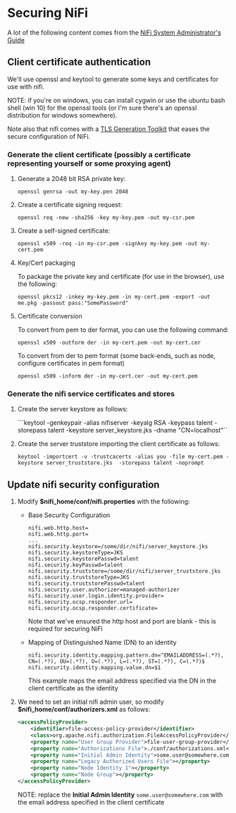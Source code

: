 # Securing NiFi

A lot of the following content comes from the [NiFi System Administrator's Guide](https://nifi.apache.org/docs/nifi-docs/html/administration-guide.html) 

## Client certificate authentication

We'll use openssl and keytool to generate some keys and certificates for use with nifi.

NOTE: if you're on windows, you can install cygwin or use the ubuntu bash shell (win 10) for the openssl tools (or I'm sure there's an openssl distribution for windows somewhere).

Note also that nifi comes with a [TLS Generation Toolkit](https://nifi.apache.org/docs/nifi-docs/html/administration-guide.html#tls_generation_toolkit) that eases the secure configuration of NiFi.

### Generate the client certificate (possibly a certificate representing yourself or some proxying agent)

1. Generate a 2048 bit RSA private key:

    ```openssl genrsa -out my-key.pen 2048```

2. Create a certificate signing request:

    ```openssl req -new -sha256 -key my-key.pem -out my-csr.pem```

3. Create a self-signed certificate:

    ```openssl x509 -req -in my-csr.pem -signkey my-key.pem -out my-cert.pem```

4. Key/Cert packaging

    To package the private key and certificate (for use in the browser), use the following:

    ```openssl pkcs12 -inkey my-key.pem -in my-cert.pem -export -out me.pkg -passout pass:"SomePassword"```

5. Certificate conversion

    To convert from pem to der format, you can use the following command:

    ```openssl x509 -outform der -in my-cert.pem -out my-cert.cer```

    To convert from der to pem format (some back-ends, such as node, configure certificates in pem format)

    ```openssl x509 -inform der -in my-cert.cer -out my-cert.pem```

### Generate the nifi service certificates and stores

1. Create the server keystore as follows:

    ```keytool -genkeypair -alias nifiserver -keyalg RSA -keypass talent -storepass talent -keystore server_keystore.jks -dname "CN=localhost"``

2. Create the server truststore importing the client certificate as follows:

    ```keytool -importcert -v -trustcacerts -alias you -file my-cert.pem -keystore server_truststore.jks  -storepass talent -noprompt```

## Update nifi security configuration

1. Modify **$nifi_home/conf/nifi.properties** with the following:

    - Base Security Configuration

        ```properties
        nifi.web.http.host=
        nifi.web.http.port=
        ...
        nifi.security.keystore=/some/dir/nifi/server_keystore.jks
        nifi.security.keystoreType=JKS
        nifi.security.keystorePasswd=talent
        nifi.security.keyPasswd=talent
        nifi.security.truststore=/some/dir/nifi/server_truststore.jks
        nifi.security.truststoreType=JKS
        nifi.security.truststorePasswd=talent
        nifi.security.user.authorizer=managed-authorizer
        nifi.security.user.login.identity.provider=
        nifi.security.ocsp.responder.url=
        nifi.security.ocsp.responder.certificate=
        ```

        Note that we've ensured the http host and port are blank - this is required for securing NiFi

    - Mapping of Distinguished Name (DN) to an identity

        ```properties
        nifi.security.identity.mapping.pattern.dn=^EMAILADDRESS=(.*?), CN=(.*?), OU=(.*?), O=(.*?), L=(.*?), ST=(.*?), C=(.*?)$
        nifi.security.identity.mapping.value.dn=$1
        ```

        This example maps the email address specified via the DN in the client certificate as the identity

2. We need to set an initial nifi admin user, so modify **$nifi_home/conf/authorizers.xml** as follows:
    ```xml
    <accessPolicyProvider>
        <identifier>file-access-policy-provider</identifier>
        <class>org.apache.nifi.authorization.FileAccessPolicyProvider</class>
        <property name="User Group Provider">file-user-group-provider</property>
        <property name="Authorizations File">./conf/authorizations.xml</property>
        <property name="Initial Admin Identity">some.user@somewhere.com</property>
        <property name="Legacy Authorized Users File"></property>
        <property name="Node Identity 1"></property>
        <property name="Node Group"></property>
    </accessPolicyProvider>
    ```

    NOTE: replace the **Initial Admin Identity** ```some.user@somewhere.com``` with the email address specified in the client certificate
















